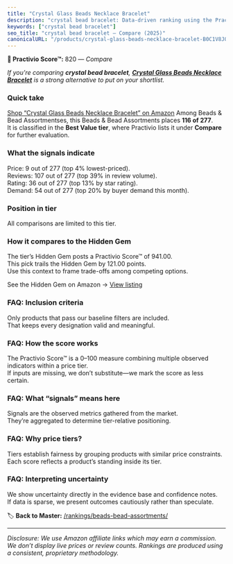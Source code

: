 ```yaml
---
title: "Crystal Glass Beads Necklace Bracelet"
description: "crystal bead bracelet: Data-driven ranking using the Practivio Score™. Positioned by quality, value, demand, findability, momentum."
keywords: ["crystal bead bracelet"]
seo_title: "crystal bead bracelet — Compare (2025)"
canonicalURL: "/products/crystal-glass-beads-necklace-bracelet-B0C1V8JQH9/"
---
```


**🛒 Practivio Score™:** 820 — _Compare_


*If you're comparing **crystal bead bracelet**, **[Crystal Glass Beads Necklace Bracelet](https://www.amazon.com/dp/B0C1V8JQH9?tag=practivio-20)** is a strong alternative to put on your shortlist.*
### Quick take
[Shop “Crystal Glass Beads Necklace Bracelet” on Amazon](https://www.amazon.com/dp/B0C1V8JQH9?tag=practivio-20)
Among Beads & Bead Assortmentses, this Beads & Bead Assortments places **116 of 277**.  
It is classified in the **Best Value tier**, where Practivio lists it under **Compare** for further evaluation.

### What the signals indicate
Price: 9 out of 277 (top 4% lowest-priced).  
Reviews: 107 out of 277 (top 39% in review volume).  
Rating: 36 out of 277 (top 13% by star rating).  
Demand: 54 out of 277 (top 20% by buyer demand this month).

### Position in tier
All comparisons are limited to this tier.

### How it compares to the Hidden Gem
The tier’s Hidden Gem posts a Practivio Score™ of 941.00.  
This pick trails the Hidden Gem by 121.00 points.  
Use this context to frame trade-offs among competing options.  

See the Hidden Gem on Amazon → [View listing](https://www.amazon.com/dp/B09X9DPDBQ?tag=practivio-20)

### FAQ: Inclusion criteria
Only products that pass our baseline filters are included.  
That keeps every designation valid and meaningful.

### FAQ: How the score works
The Practivio Score™ is a 0–100 measure combining multiple observed indicators within a price tier.  
If inputs are missing, we don’t substitute—we mark the score as less certain.

### FAQ: What “signals” means here
Signals are the observed metrics gathered from the market.  
They’re aggregated to determine tier-relative positioning.

### FAQ: Why price tiers?
Tiers establish fairness by grouping products with similar price constraints.  
Each score reflects a product’s standing inside its tier.

### FAQ: Interpreting uncertainty
We show uncertainty directly in the evidence base and confidence notes.  
If data is sparse, we present outcomes cautiously rather than speculate.

<!-- Missing template for Compare/CompareWithinPriceClass -->


🏷️ **Back to Master:** [/rankings/beads-bead-assortments/](/rankings/beads-bead-assortments/)

---
_Disclosure: We use Amazon affiliate links which may earn a commission. We don’t display live prices or review counts. Rankings are produced using a consistent, proprietary methodology._
